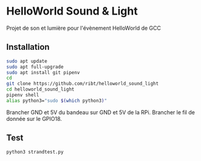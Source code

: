 # HelloWorld Sound & Light

Projet de son et lumière pour l'évènement HelloWorld de GCC

## Installation

```bash
sudo apt update
sudo apt full-upgrade
sudo apt install git pipenv
cd
git clone https://github.com/ribt/helloworld_sound_light
cd helloworld_sound_light
pipenv shell
alias python3="sudo $(which python3)"
```

Brancher GND et 5V du bandeau sur GND et 5V de la RPi. Brancher le fil de donnée sur le GPIO18.

## Test

```
python3 strandtest.py
```